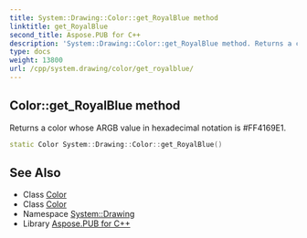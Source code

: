 ```yaml
---
title: System::Drawing::Color::get_RoyalBlue method
linktitle: get_RoyalBlue
second_title: Aspose.PUB for C++
description: 'System::Drawing::Color::get_RoyalBlue method. Returns a color whose ARGB value in hexadecimal notation is #FF4169E1 in C++.'
type: docs
weight: 13800
url: /cpp/system.drawing/color/get_royalblue/
---
```

## Color::get_RoyalBlue method


Returns a color whose ARGB value in hexadecimal notation is #FF4169E1.

```cpp
static Color System::Drawing::Color::get_RoyalBlue()
```

## See Also

* Class [Color](../)
* Class [Color](../)
* Namespace [System::Drawing](../../)
* Library [Aspose.PUB for C++](../../../)
